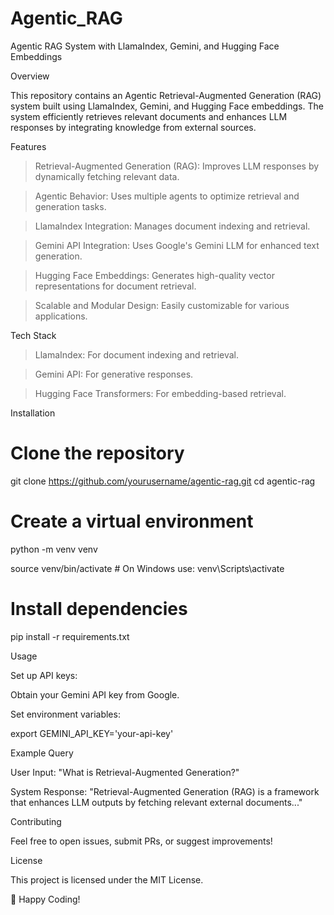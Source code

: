 # Agentic_RAG

Agentic RAG System with LlamaIndex, Gemini, and Hugging Face Embeddings

Overview

This repository contains an Agentic Retrieval-Augmented Generation (RAG) system built using LlamaIndex, Gemini, and Hugging Face embeddings. The system efficiently retrieves relevant documents and enhances LLM responses by integrating knowledge from external sources.

Features

> Retrieval-Augmented Generation (RAG): Improves LLM responses by dynamically fetching relevant data.

> Agentic Behavior: Uses multiple agents to optimize retrieval and generation tasks.

> LlamaIndex Integration: Manages document indexing and retrieval.

> Gemini API Integration: Uses Google's Gemini LLM for enhanced text generation.

> Hugging Face Embeddings: Generates high-quality vector representations for document retrieval.

> Scalable and Modular Design: Easily customizable for various applications.

Tech Stack

> LlamaIndex: For document indexing and retrieval.

> Gemini API: For generative responses.

> Hugging Face Transformers: For embedding-based retrieval.


Installation

# Clone the repository
git clone https://github.com/yourusername/agentic-rag.git
cd agentic-rag

# Create a virtual environment

python -m venv venv

source venv/bin/activate  # On Windows use: venv\Scripts\activate

# Install dependencies

pip install -r requirements.txt

Usage

Set up API keys:

Obtain your Gemini API key from Google.

Set environment variables:

export GEMINI_API_KEY='your-api-key'

Example Query

User Input: "What is Retrieval-Augmented Generation?"

System Response: "Retrieval-Augmented Generation (RAG) is a framework that enhances LLM outputs by fetching relevant external documents..."

Contributing

Feel free to open issues, submit PRs, or suggest improvements!

License

This project is licensed under the MIT License.

🚀 Happy Coding!
